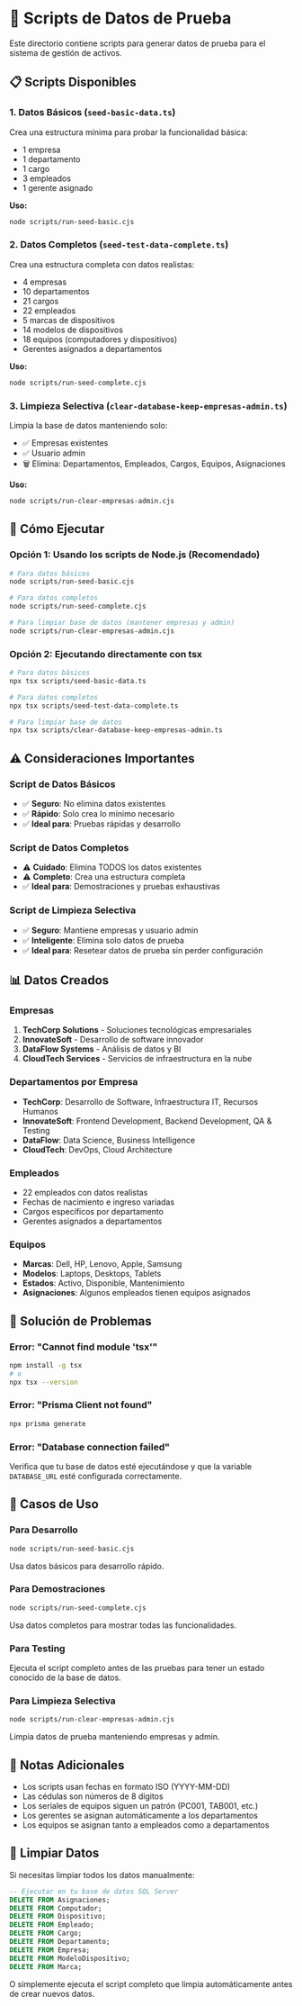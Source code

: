 # 🌱 Scripts de Datos de Prueba

Este directorio contiene scripts para generar datos de prueba para el sistema de gestión de activos.

## 📋 Scripts Disponibles

### 1. **Datos Básicos** (`seed-basic-data.ts`)
Crea una estructura mínima para probar la funcionalidad básica:
- 1 empresa
- 1 departamento
- 1 cargo
- 3 empleados
- 1 gerente asignado

**Uso:**
```bash
node scripts/run-seed-basic.cjs
```

### 2. **Datos Completos** (`seed-test-data-complete.ts`)
Crea una estructura completa con datos realistas:
- 4 empresas
- 10 departamentos
- 21 cargos
- 22 empleados
- 5 marcas de dispositivos
- 14 modelos de dispositivos
- 18 equipos (computadores y dispositivos)
- Gerentes asignados a departamentos

**Uso:**
```bash
node scripts/run-seed-complete.cjs
```

### 3. **Limpieza Selectiva** (`clear-database-keep-empresas-admin.ts`)
Limpia la base de datos manteniendo solo:
- ✅ Empresas existentes
- ✅ Usuario admin
- 🗑️ Elimina: Departamentos, Empleados, Cargos, Equipos, Asignaciones

**Uso:**
```bash
node scripts/run-clear-empresas-admin.cjs
```

## 🚀 Cómo Ejecutar

### Opción 1: Usando los scripts de Node.js (Recomendado)
```bash
# Para datos básicos
node scripts/run-seed-basic.cjs

# Para datos completos
node scripts/run-seed-complete.cjs

# Para limpiar base de datos (mantener empresas y admin)
node scripts/run-clear-empresas-admin.cjs
```

### Opción 2: Ejecutando directamente con tsx
```bash
# Para datos básicos
npx tsx scripts/seed-basic-data.ts

# Para datos completos
npx tsx scripts/seed-test-data-complete.ts

# Para limpiar base de datos
npx tsx scripts/clear-database-keep-empresas-admin.ts
```

## ⚠️ Consideraciones Importantes

### **Script de Datos Básicos**
- ✅ **Seguro**: No elimina datos existentes
- ✅ **Rápido**: Solo crea lo mínimo necesario
- ✅ **Ideal para**: Pruebas rápidas y desarrollo

### **Script de Datos Completos**
- ⚠️ **Cuidado**: Elimina TODOS los datos existentes
- ⚠️ **Completo**: Crea una estructura completa
- ✅ **Ideal para**: Demostraciones y pruebas exhaustivas

### **Script de Limpieza Selectiva**
- ✅ **Seguro**: Mantiene empresas y usuario admin
- ✅ **Inteligente**: Elimina solo datos de prueba
- ✅ **Ideal para**: Resetear datos de prueba sin perder configuración

## 📊 Datos Creados

### Empresas
1. **TechCorp Solutions** - Soluciones tecnológicas empresariales
2. **InnovateSoft** - Desarrollo de software innovador
3. **DataFlow Systems** - Análisis de datos y BI
4. **CloudTech Services** - Servicios de infraestructura en la nube

### Departamentos por Empresa
- **TechCorp**: Desarrollo de Software, Infraestructura IT, Recursos Humanos
- **InnovateSoft**: Frontend Development, Backend Development, QA & Testing
- **DataFlow**: Data Science, Business Intelligence
- **CloudTech**: DevOps, Cloud Architecture

### Empleados
- 22 empleados con datos realistas
- Fechas de nacimiento e ingreso variadas
- Cargos específicos por departamento
- Gerentes asignados a departamentos

### Equipos
- **Marcas**: Dell, HP, Lenovo, Apple, Samsung
- **Modelos**: Laptops, Desktops, Tablets
- **Estados**: Activo, Disponible, Mantenimiento
- **Asignaciones**: Algunos empleados tienen equipos asignados

## 🔧 Solución de Problemas

### Error: "Cannot find module 'tsx'"
```bash
npm install -g tsx
# o
npx tsx --version
```

### Error: "Prisma Client not found"
```bash
npx prisma generate
```

### Error: "Database connection failed"
Verifica que tu base de datos esté ejecutándose y que la variable `DATABASE_URL` esté configurada correctamente.

## 🎯 Casos de Uso

### Para Desarrollo
```bash
node scripts/run-seed-basic.cjs
```
Usa datos básicos para desarrollo rápido.

### Para Demostraciones
```bash
node scripts/run-seed-complete.cjs
```
Usa datos completos para mostrar todas las funcionalidades.

### Para Testing
Ejecuta el script completo antes de las pruebas para tener un estado conocido de la base de datos.

### Para Limpieza Selectiva
```bash
node scripts/run-clear-empresas-admin.cjs
```
Limpia datos de prueba manteniendo empresas y admin.

## 📝 Notas Adicionales

- Los scripts usan fechas en formato ISO (YYYY-MM-DD)
- Las cédulas son números de 8 dígitos
- Los seriales de equipos siguen un patrón (PC001, TAB001, etc.)
- Los gerentes se asignan automáticamente a los departamentos
- Los equipos se asignan tanto a empleados como a departamentos

## 🔄 Limpiar Datos

Si necesitas limpiar todos los datos manualmente:

```sql
-- Ejecutar en tu base de datos SQL Server
DELETE FROM Asignaciones;
DELETE FROM Computador;
DELETE FROM Dispositivo;
DELETE FROM Empleado;
DELETE FROM Cargo;
DELETE FROM Departamento;
DELETE FROM Empresa;
DELETE FROM ModeloDispositivo;
DELETE FROM Marca;
```

O simplemente ejecuta el script completo que limpia automáticamente antes de crear nuevos datos.
